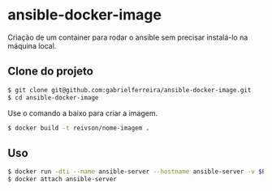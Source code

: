 # ansible-docker-image

Criação de um container para rodar o ansible sem precisar instalá-lo na máquina local.

## Clone do projeto

```bash
$ git clone git@github.com:gabrielferreira/ansible-docker-image.git
$ cd ansible-docker-image
```

Use o comando a baixo para criar a imagem.

```bash
$ docker build -t reivson/nome-imagem .
```

## Uso

```bash
$ docker run -dti --name ansible-server --hostname ansible-server -v $PWD:/opt/projeto reivson/nome-imagem /bin/bash
$ docker attach ansible-server
```
